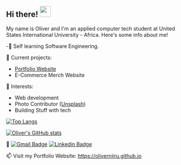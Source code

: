 ## Hi there! <img src="https://raw.githubusercontent.com/MartinHeinz/MartinHeinz/master/wave.gif" width="30px">
My name is Oliver and I'm an applied computer tech student at United States International University - Africa. Here's some info about me!

-🌱 Self learning Software Engineering.

🔭 Current projects:

<ul>
  <li><a href="https://olivernjiru.github.io">Portfolio Website</a></li>
  <li>E-Commerce Merch Website</li>
</ul>

🌱 Interests:

<ul>
  <li>Web development</li>
  <li>Photo Contributor (<a href="https://unsplash.com/@olivernjiru">Unsplash</a>)</li>
  <li>Building Stuff with tech</li>
 </ul>
 
 [![Top Langs](https://github-readme-stats.vercel.app/api/top-langs/?username=olivernjiru&theme=radical&show_icons=true)](https://github.com/anuraghazra/github-readme-stats)
 
 [![Oliver's GitHub stats](https://github-readme-stats.vercel.app/api?username=olivernjiru&theme=radical&show_icons=true)](https://github.com/anuraghazra/github-readme-stats)  


💬 [![Gmail Badge](https://img.shields.io/badge/-olivernjiru@gmail.com-d14836?style=flat-square&logo=Gmail&logoColor=white&link=mailto:olivernjiru@gmail.com)](mailto:olivernjiru@gmail.com)
   [![Linkedin Badge](https://img.shields.io/badge/-olivernjiru-blue?style=flat-square&logo=Linkedin&logoColor=white&link=https://www.linkedin.com/in/olivernjiru/)](https://www.linkedin.com/in/olivernjiru/)

📫 Visit my Portfolio Website: https://olivernjiru.github.io

<!--
**olivernjiru/olivernjiru** is a ✨ _special_ ✨ repository because its `README.md` (this file) appears on your GitHub profile.

Here are some ideas to get you started:

- 🔭 I’m currently working on building my Web Apps Development knowledge
- 🌱 I’m currently learning Machine Learning
- 👯 I’m looking to collaborate on ...
- 🤔 I’m looking for help with Web App Development
- 💬 Ask me about ...
- 📫 How to reach me: ...
- 😄 Pronouns: ...
- ⚡ Fun fact: ...
-->
